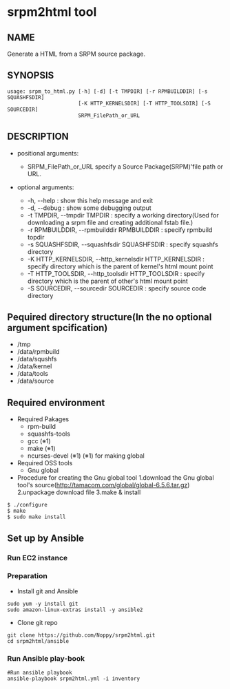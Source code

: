 # srpm2html tool
## NAME
Generate a HTML from a SRPM source package.
## SYNOPSIS
    usage: srpm_to_html.py [-h] [-d] [-t TMPDIR] [-r RPMBUILDDIR] [-s SQUASHFSDIR]
                           [-K HTTP_KERNELSDIR] [-T HTTP_TOOLSDIR] [-S SOURCEDIR]
                           SRPM_FilePath_or_URL
## DESCRIPTION
- positional arguments:
    - SRPM_FilePath_or_URL  specify a Source Package(SRPM)'file path or URL.

- optional arguments:
    - -h, --help : show this help message and exit
    - -d, --debug : show some debugging output
    - -t TMPDIR, --tmpdir TMPDIR : specify a working directory(Used for downloading a srpm file and creating additional fstab file.)
    - -r RPMBUILDDIR, --rpmbuilddir RPMBUILDDIR : specify rpmbuild topdir
    - -s SQUASHFSDIR, --squashfsdir SQUASHFSDIR : specify squashfs directory
    - -K HTTP_KERNELSDIR, --http_kernelsdir HTTP_KERNELSDIR : specify directory which is the parent of kernel's html mount point
    - -T HTTP_TOOLSDIR, --http_toolsdir HTTP_TOOLSDIR : specify directory which is the parent of other's html mount point
    - -S SOURCEDIR, --sourcedir SOURCEDIR : specify source code directory

## Pequired directory structure(In the no optional argument spcification)
- /tmp
- /data/rpmbuild
- /data/squshfs
- /data/kernel
- /data/tools
- /data/source

## Required environment
- Required Pakages
    - rpm-build
    - squashfs-tools
    - gcc (※1)
    - make (※1)
    - ncurses-devel (※1)
    (※1) for making global
- Required OSS tools
    - Gnu global
- Procedure for creating the Gnu global tool
    1.download the Gnu global tool's source(http://tamacom.com/global/global-6.5.6.tar.gz)
    2.unpackage download file
    3.make & install
```
$ ./configure
$ make
$ sudo make install
```




## Set up by Ansible 
### Run EC2 instance

### Preparation
- Install git and Ansible
```shell
sudo yum -y install git
sudo amazon-linux-extras install -y ansible2
```
- Clone git repo
```shell
git clone https://github.com/Noppy/srpm2html.git
cd srpm2html/ansible
```
### Run Ansible play-book
```shell
#Run ansible playbook
ansible-playbook srpm2html.yml -i inventory
```
